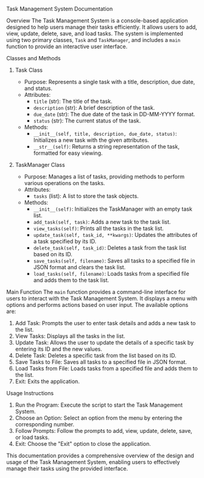 Task Management System Documentation

Overview
The Task Management System is a console-based application designed to help users manage their tasks efficiently. It allows users to add, view, update, delete, save, and load tasks. The system is implemented using two primary classes, `Task` and `TaskManager`, and includes a `main` function to provide an interactive user interface.

Classes and Methods

1. Task Class
    - Purpose: Represents a single task with a title, description, due date, and status.
    - Attributes:
        - `title` (str): The title of the task.
        - `description` (str): A brief description of the task.
        - `due_date` (str): The due date of the task in DD-MM-YYYY format.
        - `status` (str): The current status of the task.
    - Methods:
        - `__init__(self, title, description, due_date, status)`: Initializes a new task with the given attributes.
        - `__str__(self)`: Returns a string representation of the task, formatted for easy viewing.

2. TaskManager Class
    - Purpose: Manages a list of tasks, providing methods to perform various operations on the tasks.
    - Attributes:
        - `tasks` (list): A list to store the task objects.
    - Methods:
        - `__init__(self)`: Initializes the TaskManager with an empty task list.
        - `add_task(self, task)`: Adds a new task to the task list.
        - `view_tasks(self)`: Prints all the tasks in the task list.
        - `update_task(self, task_id, **kwargs)`: Updates the attributes of a task specified by its ID.
        - `delete_task(self, task_id)`: Deletes a task from the task list based on its ID.
        - `save_tasks(self, filename)`: Saves all tasks to a specified file in JSON format and clears the task list.
        - `load_tasks(self, filename)`: Loads tasks from a specified file and adds them to the task list.

Main Function
The `main` function provides a command-line interface for users to interact with the Task Management System. It displays a menu with options and performs actions based on user input. The available options are:

1. Add Task: Prompts the user to enter task details and adds a new task to the list.
2. View Tasks: Displays all the tasks in the list.
3. Update Task: Allows the user to update the details of a specific task by entering its ID and the new values.
4. Delete Task: Deletes a specific task from the list based on its ID.
5. Save Tasks to File: Saves all tasks to a specified file in JSON format.
6. Load Tasks from File: Loads tasks from a specified file and adds them to the list.
7. Exit: Exits the application.

Usage Instructions

1. Run the Program: Execute the script to start the Task Management System.
2. Choose an Option: Select an option from the menu by entering the corresponding number.
3. Follow Prompts: Follow the prompts to add, view, update, delete, save, or load tasks.
4. Exit: Choose the "Exit" option to close the application.

This documentation provides a comprehensive overview of the design and usage of the Task Management System, enabling users to effectively manage their tasks using the provided interface.

